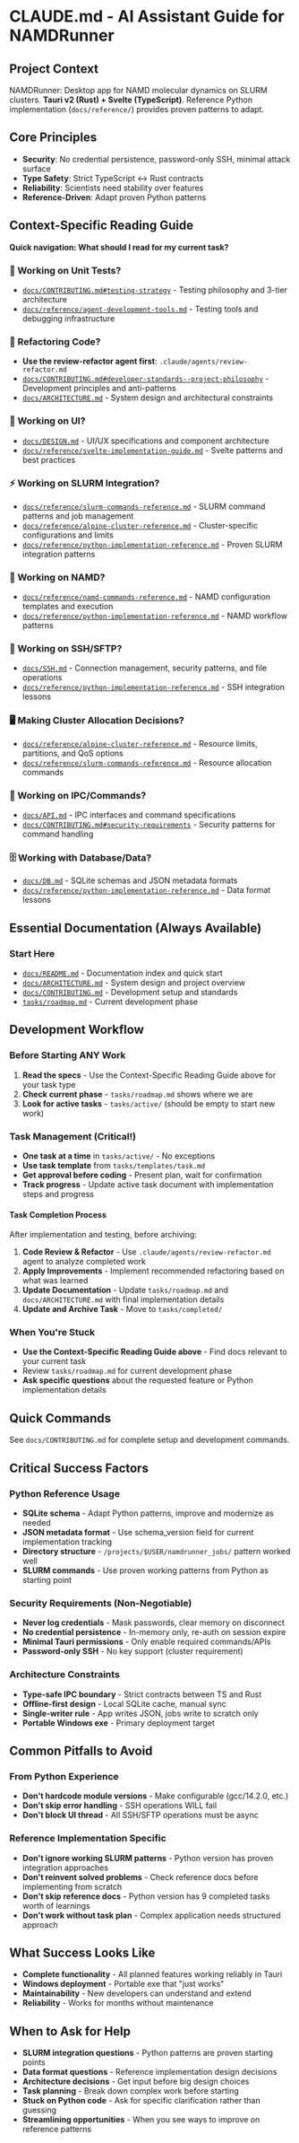 # CLAUDE.md - AI Assistant Guide for NAMDRunner

## Project Context
NAMDRunner: Desktop app for NAMD molecular dynamics on SLURM clusters. **Tauri v2 (Rust) + Svelte (TypeScript)**. Reference Python implementation (`docs/reference/`) provides proven patterns to adapt.

## Core Principles
- **Security**: No credential persistence, password-only SSH, minimal attack surface
- **Type Safety**: Strict TypeScript ↔ Rust contracts
- **Reliability**: Scientists need stability over features
- **Reference-Driven**: Adapt proven Python patterns

## Context-Specific Reading Guide

**Quick navigation: What should I read for my current task?**

### 🧪 Working on Unit Tests?
- [`docs/CONTRIBUTING.md#testing-strategy`](docs/CONTRIBUTING.md#testing-strategy) - Testing philosophy and 3-tier architecture
- [`docs/reference/agent-development-tools.md`](docs/reference/agent-development-tools.md) - Testing tools and debugging infrastructure

### 🔧 Refactoring Code?
- **Use the review-refactor agent first**: `.claude/agents/review-refactor.md`
- [`docs/CONTRIBUTING.md#developer-standards--project-philosophy`](docs/CONTRIBUTING.md#developer-standards--project-philosophy) - Development principles and anti-patterns
- [`docs/ARCHITECTURE.md`](docs/ARCHITECTURE.md) - System design and architectural constraints

### 🎨 Working on UI?
- [`docs/DESIGN.md`](docs/DESIGN.md) - UI/UX specifications and component architecture
- [`docs/reference/svelte-implementation-guide.md`](docs/reference/svelte-implementation-guide.md) - Svelte patterns and best practices

### ⚡ Working on SLURM Integration?
- [`docs/reference/slurm-commands-reference.md`](docs/reference/slurm-commands-reference.md) - SLURM command patterns and job management
- [`docs/reference/alpine-cluster-reference.md`](docs/reference/alpine-cluster-reference.md) - Cluster-specific configurations and limits
- [`docs/reference/python-implementation-reference.md`](docs/reference/python-implementation-reference.md) - Proven SLURM integration patterns

### 🧬 Working on NAMD?
- [`docs/reference/namd-commands-reference.md`](docs/reference/namd-commands-reference.md) - NAMD configuration templates and execution
- [`docs/reference/python-implementation-reference.md`](docs/reference/python-implementation-reference.md) - NAMD workflow patterns

### 🔐 Working on SSH/SFTP?
- [`docs/SSH.md`](docs/SSH.md) - Connection management, security patterns, and file operations
- [`docs/reference/python-implementation-reference.md`](docs/reference/python-implementation-reference.md) - SSH integration lessons

### 🖥️ Making Cluster Allocation Decisions?
- [`docs/reference/alpine-cluster-reference.md`](docs/reference/alpine-cluster-reference.md) - Resource limits, partitions, and QoS options
- [`docs/reference/slurm-commands-reference.md`](docs/reference/slurm-commands-reference.md) - Resource allocation commands

### 🔌 Working on IPC/Commands?
- [`docs/API.md`](docs/API.md) - IPC interfaces and command specifications
- [`docs/CONTRIBUTING.md#security-requirements`](docs/CONTRIBUTING.md#security-requirements) - Security patterns for command handling

### 🗄️ Working with Database/Data?
- [`docs/DB.md`](docs/DB.md) - SQLite schemas and JSON metadata formats
- [`docs/reference/python-implementation-reference.md`](docs/reference/python-implementation-reference.md) - Data format lessons

## Essential Documentation (Always Available)

### Start Here
- [`docs/README.md`](docs/README.md) - Documentation index and quick start
- [`docs/ARCHITECTURE.md`](docs/ARCHITECTURE.md) - System design and project overview
- [`docs/CONTRIBUTING.md`](docs/CONTRIBUTING.md) - Development setup and standards
- [`tasks/roadmap.md`](tasks/roadmap.md) - Current development phase

## Development Workflow

### Before Starting ANY Work
1. **Read the specs** - Use the Context-Specific Reading Guide above for your task type
2. **Check current phase** - `tasks/roadmap.md` shows where we are
3. **Look for active tasks** - `tasks/active/` (should be empty to start new work)

### Task Management (Critical!)
- **One task at a time** in `tasks/active/` - No exceptions
- **Use task template** from `tasks/templates/task.md`
- **Get approval before coding** - Present plan, wait for confirmation
- **Track progress** - Update active task document with implementation steps and progress

#### Task Completion Process
After implementation and testing, before archiving:
1. **Code Review & Refactor** - Use `.claude/agents/review-refactor.md` agent to analyze completed work
2. **Apply Improvements** - Implement recommended refactoring based on what was learned
3. **Update Documentation** - Update `tasks/roadmap.md` and `docs/ARCHITECTURE.md` with final implementation details
4. **Update and Archive Task** - Move to `tasks/completed/`

### When You're Stuck
- **Use the Context-Specific Reading Guide above** - Find docs relevant to your current task
- Review `tasks/roadmap.md` for current development phase
- **Ask specific questions** about the requested feature or Python implementation details

## Quick Commands

See `docs/CONTRIBUTING.md` for complete setup and development commands.

## Critical Success Factors

### Python Reference Usage
- **SQLite schema** - Adapt Python patterns, improve and modernize as needed
- **JSON metadata format** - Use schema_version field for current implementation tracking
- **Directory structure** - `/projects/$USER/namdrunner_jobs/` pattern worked well
- **SLURM commands** - Use proven working patterns from Python as starting point

### Security Requirements (Non-Negotiable)  
- **Never log credentials** - Mask passwords, clear memory on disconnect
- **No credential persistence** - In-memory only, re-auth on session expire
- **Minimal Tauri permissions** - Only enable required commands/APIs
- **Password-only SSH** - No key support (cluster requirement)

### Architecture Constraints
- **Type-safe IPC boundary** - Strict contracts between TS and Rust
- **Offline-first design** - Local SQLite cache, manual sync
- **Single-writer rule** - App writes JSON, jobs write to scratch only
- **Portable Windows exe** - Primary deployment target

## Common Pitfalls to Avoid

### From Python Experience
- **Don't hardcode module versions** - Make configurable (gcc/14.2.0, etc.)
- **Don't skip error handling** - SSH operations WILL fail
- **Don't block UI thread** - All SSH/SFTP operations must be async

### Reference Implementation Specific
- **Don't ignore working SLURM patterns** - Python version has proven integration approaches
- **Don't reinvent solved problems** - Check reference docs before implementing from scratch
- **Don't skip reference docs** - Python version has 9 completed tasks worth of learnings
- **Don't work without task plan** - Complex application needs structured approach

## What Success Looks Like
- **Complete functionality** - All planned features working reliably in Tauri
- **Windows deployment** - Portable exe that "just works"
- **Maintainability** - New developers can understand and extend
- **Reliability** - Works for months without maintenance

## When to Ask for Help
- **SLURM integration questions** - Python patterns are proven starting points
- **Data format questions** - Reference implementation design decisions
- **Architecture decisions** - Get input before big design choices  
- **Task planning** - Break down complex work before starting
- **Stuck on Python code** - Ask for specific clarification rather than guessing
- **Streamlining opportunities** - When you see ways to improve on reference patterns